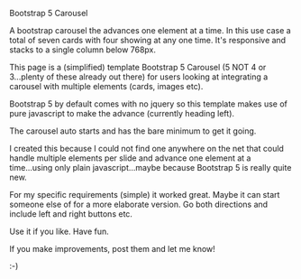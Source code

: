 Bootstrap 5 Carousel

A bootstrap carousel the advances one element at a time. In this use case a total of seven cards with four showing at any one time. It's responsive and stacks to a single column below 768px.

This page is a (simplified) template Bootstrap 5 Carousel (5 NOT 4 or 3...plenty of these already out there) for users looking at integrating a carousel with multiple elements (cards, images etc).

Bootstrap 5 by default comes with no jquery so this template makes use of pure javascript to make the advance (currently heading left).

The carousel auto starts and has the bare minimum to get it going.

I created this because I could not find one anywhere on the net that could handle multiple elements per slide and advance one element at a time...using only plain javascript...maybe because Bootstrap 5 is really quite new.

For my specific requirements (simple) it worked great. Maybe it can start someone else of for a more elaborate version. Go both directions and include left and right buttons etc.

Use it if you like. Have fun.

If you make improvements, post them and let me know! 

:-)

